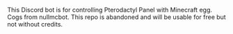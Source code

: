 This Discord bot is for controlling Pterodactyl Panel with Minecraft egg. Cogs from nullmcbot. This repo is abandoned and will be usable for free but not without credits.
